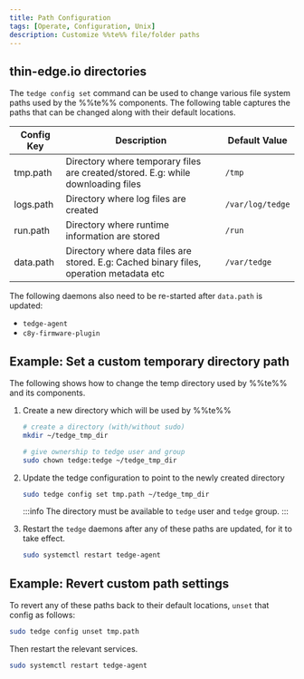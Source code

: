 ```yaml
---
title: Path Configuration
tags: [Operate, Configuration, Unix]
description: Customize %%te%% file/folder paths
---
```


## thin-edge.io directories

The `tedge config set` command can be used to change various file system paths used by the %%te%% components.
The following table captures the paths that can be changed along with their default locations.

| Config Key | Description | Default Value |
|------------|-------------|---------------|
| tmp.path | Directory where temporary files are created/stored. E.g: while downloading files | `/tmp` |
| logs.path | Directory where log files are created | `/var/log/tedge` |
| run.path | Directory where runtime information are stored | `/run` |
| data.path | Directory where data files are stored. E.g: Cached binary files, operation metadata etc | `/var/tedge` |


The following daemons also need to be re-started after `data.path` is updated:

* `tedge-agent`
* `c8y-firmware-plugin`

## Example: Set a custom temporary directory path

The following shows how to change the temp directory used by %%te%% and its components.


1. Create a new directory which will be used by %%te%%

    ```sh
    # create a directory (with/without sudo)
    mkdir ~/tedge_tmp_dir

    # give ownership to tedge user and group
    sudo chown tedge:tedge ~/tedge_tmp_dir 
    ```

2. Update the tedge configuration to point to the newly created directory

    ```sh title="Example"
    sudo tedge config set tmp.path ~/tedge_tmp_dir
    ```

    :::info
    The directory must be available to `tedge` user and `tedge` group.
    :::

3. Restart the `tedge` daemons after any of these paths are updated, for it to take effect.

    ```sh
    sudo systemctl restart tedge-agent
    ```

## Example: Revert custom path settings

To revert any of these paths back to their default locations, `unset` that config as follows:

```sh
sudo tedge config unset tmp.path
```

Then restart the relevant services.

```sh
sudo systemctl restart tedge-agent
```
